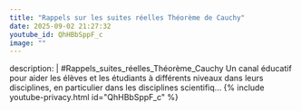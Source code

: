 ```yaml
---
title: "Rappels sur les suites réelles Théorème de Cauchy"
date: 2025-09-02 21:27:32 
youtube_id: QhHBbSppF_c
image: ""
---
```

description: |
  #Rappels_suites_réelles_Théorème_Cauchy
  Un canal éducatif pour aider les élèves et les étudiants à différents niveaux dans leurs disciplines, en particulier dans les disciplines scientifiq...
{% include youtube-privacy.html id="QhHBbSppF_c" %}

